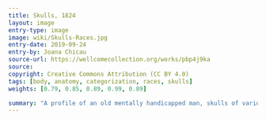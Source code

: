 ```yaml
---
title: Skulls, 1824
layout: image
entry-type: image
image: wiki/Skulls-Races.jpg
entry-date: 2019-09-24
entry-by: Joana Chicau
source-url: https://wellcomecollection.org/works/pbp4j9ka
source:
copyright: Creative Commons Attribution (CC BY 4.0) 
tags: [body, anatomy, categorization, races, skulls]
weights: [0.79, 0.85, 0.89, 0.99, 0.89]

summary: "A profile of an old mentally handicapped man, skulls of various races, skulls of a monkey and an orangutan, and a perfect, diagrammed human face; demonstrating the methods of physiognomy. Coloured engraving by H. Adlard, 1824."
---
```

